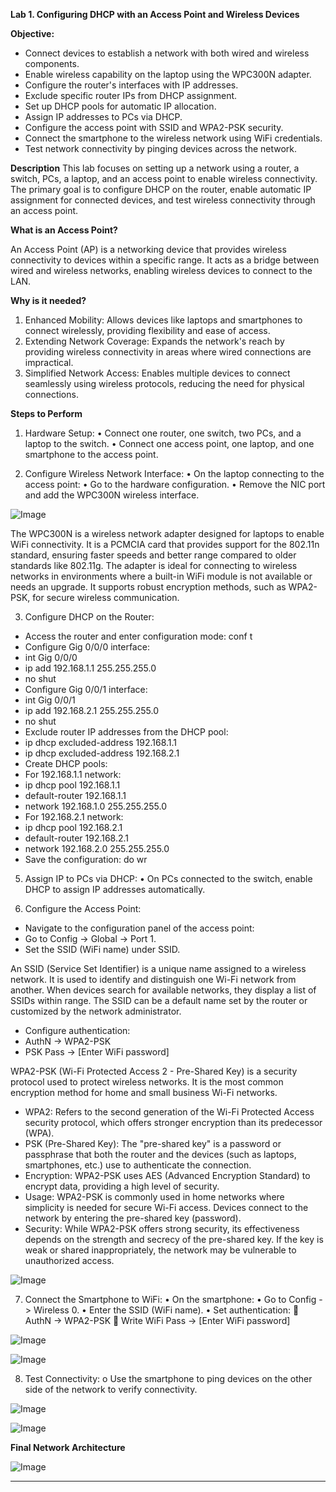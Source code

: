 **Lab 1. Configuring DHCP with an Access Point and Wireless Devices**

**Objective:**
-	Connect devices to establish a network with both wired and wireless components.
-	Enable wireless capability on the laptop using the WPC300N adapter.
-	Configure the router's interfaces with IP addresses.
-	Exclude specific router IPs from DHCP assignment.
-	Set up DHCP pools for automatic IP allocation.
-	Assign IP addresses to PCs via DHCP.
-	Configure the access point with SSID and WPA2-PSK security.
-	Connect the smartphone to the wireless network using WiFi credentials.
-	Test network connectivity by pinging devices across the network.

**Description**
This lab focuses on setting up a network using a router, a switch, PCs, a laptop, and an access point to enable wireless connectivity. The primary goal is to configure DHCP on the router, enable automatic IP assignment for connected devices, and test wireless connectivity through an access point.

**What is an Access Point?**

An Access Point (AP) is a networking device that provides wireless connectivity to devices within a specific range. It acts as a bridge between wired and wireless networks, enabling wireless devices to connect to the LAN.

**Why is it needed?**
1.	Enhanced Mobility: Allows devices like laptops and smartphones to connect wirelessly, providing flexibility and ease of access.
2.	Extending Network Coverage: Expands the network's reach by providing wireless connectivity in areas where wired connections are impractical.
3.	Simplified Network Access: Enables multiple devices to connect seamlessly using wireless protocols, reducing the need for physical connections.

**Steps to Perform**
1.	Hardware Setup:
•	Connect one router, one switch, two PCs, and a laptop to the switch.
•	Connect one access point, one laptop, and one smartphone to the access point.

2.	Configure Wireless Network Interface:
•	On the laptop connecting to the access point:
•	Go to the hardware configuration.
•	Remove the NIC port and add the WPC300N wireless interface.

![Image](https://github.com/user-attachments/assets/d08d969e-b520-47e0-b491-0e71134ebd73)
 
The WPC300N is a wireless network adapter designed for laptops to enable WiFi connectivity. It is a PCMCIA card that provides support for the 802.11n standard, ensuring faster speeds and better range compared to older standards like 802.11g. The adapter is ideal for connecting to wireless networks in environments where a built-in WiFi module is not available or needs an upgrade. It supports robust encryption methods, such as WPA2-PSK, for secure wireless communication.

3.	Configure DHCP on the Router:
-	Access the router and enter configuration mode: conf t
-	Configure Gig 0/0/0 interface: 
-	int Gig 0/0/0
-	ip add 192.168.1.1 255.255.255.0
-	no shut
-	Configure Gig 0/0/1 interface: 
-	int Gig 0/0/1
-	ip add 192.168.2.1 255.255.255.0
-	no shut
-	Exclude router IP addresses from the DHCP pool:
-	ip dhcp excluded-address 192.168.1.1
-	ip dhcp excluded-address 192.168.2.1
-	Create DHCP pools:
-	For 192.168.1.1 network:
-	ip dhcp pool 192.168.1.1
-	default-router 192.168.1.1
-	network 192.168.1.0 255.255.255.0
-	For 192.168.2.1 network:
-	ip dhcp pool 192.168.2.1
-	default-router 192.168.2.1
-	network 192.168.2.0 255.255.255.0
-	Save the configuration: do wr

5.	Assign IP to PCs via DHCP:
•	On PCs connected to the switch, enable DHCP to assign IP addresses automatically.

6.	Configure the Access Point:
-	Navigate to the configuration panel of the access point:
-	Go to Config -> Global -> Port 1.
-	Set the SSID (WiFi name) under SSID.

An SSID (Service Set Identifier) is a unique name assigned to a wireless network. It is used to identify and distinguish one Wi-Fi network from another. When devices search for available networks, they display a list of SSIDs within range. The SSID can be a default name set by the router or customized by the network administrator.

-	Configure authentication: 
-	AuthN -> WPA2-PSK
-	PSK Pass -> [Enter WiFi password]

WPA2-PSK (Wi-Fi Protected Access 2 - Pre-Shared Key) is a security protocol used to protect wireless networks. It is the most common encryption method for home and small business Wi-Fi networks.

-	WPA2: Refers to the second generation of the Wi-Fi Protected Access security protocol, which offers stronger encryption than its predecessor (WPA).
-	PSK (Pre-Shared Key): The "pre-shared key" is a password or passphrase that both the router and the devices (such as laptops, smartphones, etc.) use to authenticate the connection.
-	Encryption: WPA2-PSK uses AES (Advanced Encryption Standard) to encrypt data, providing a high level of security.
-	Usage: WPA2-PSK is commonly used in home networks where simplicity is needed for secure Wi-Fi access. Devices connect to the network by entering the pre-shared key (password).
-	Security: While WPA2-PSK offers strong security, its effectiveness depends on the strength and secrecy of the pre-shared key. If the key is weak or shared inappropriately, the network may be vulnerable to unauthorized access.

![Image](https://github.com/user-attachments/assets/049ae6e5-4a6f-485c-87bc-19fb518eaef6)
 
7.	Connect the Smartphone to WiFi:
•	On the smartphone:
•	Go to Config -> Wireless 0.
•	Enter the SSID (WiFi name).
•	Set authentication:
	AuthN -> WPA2-PSK
	Write WiFi Pass -> [Enter WiFi password]

![Image](https://github.com/user-attachments/assets/9db226cb-29f8-476c-9366-a5fac6fcfa02)

![Image](https://github.com/user-attachments/assets/8e38defe-175e-46bd-9117-892a475003dc)
 
8.	Test Connectivity:
o	Use the smartphone to ping devices on the other side of the network to verify connectivity.
 
![Image](https://github.com/user-attachments/assets/3361fc20-de4a-4d2a-b733-fbf8086ed9ba)

![Image](https://github.com/user-attachments/assets/3b205bb3-7cc1-432b-86bd-0c9c58c41ce9)

**Final Network Architecture**

 ![Image](https://github.com/user-attachments/assets/64381fd7-2f6b-4f7f-9f0f-cbb2b68296ac)
________________________________________



